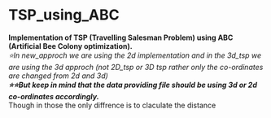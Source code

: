 # TSP_using_ABC
**Implementation of TSP (Travelling Salesman Problem) using ABC (Artificial Bee Colony optimization).** \
*:star:In new_approch we are using the 2d implementation and in the 3d_tsp we are using the 3d approch (not 2D_tsp or 3D tsp rather only the co-ordinates are changed from 2d and 3d)*\
***:star::star:But keep in mind that the data providing file should be using 3d or 2d co-ordinates accordingly.***\
Though in those the only diffrence is to claculate the distance
